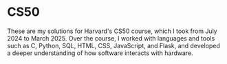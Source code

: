 # CS50
These are my solutions for Harvard's CS50 course, which I took from July 2024 to March 2025. Over the course, I worked with languages and tools such as C, Python, SQL, HTML, CSS, JavaScript, and Flask, and developed a deeper understanding of how software interacts with hardware.
